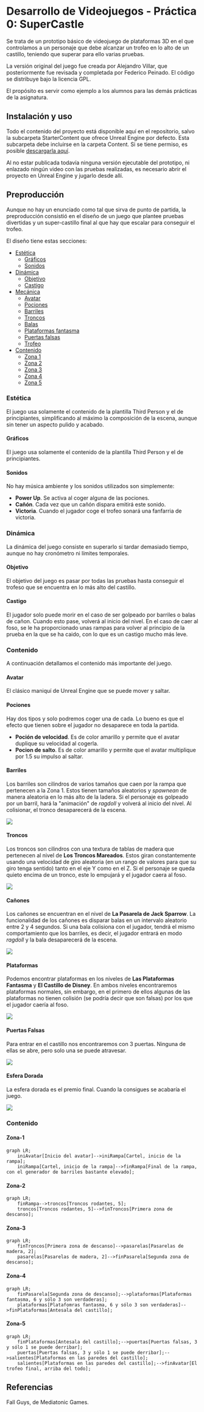 # Desarrollo de Videojuegos - Práctica 0: SuperCastle

Se trata de un prototipo básico de videojuego de plataformas 3D en el que controlamos a un personaje que debe alcanzar un trofeo en lo alto de un castillo, teniendo que superar para ello varias pruebas.

La versión original del juego fue creada por Alejandro Villar, que posteriormente fue revisada y completada por Federico Peinado. El código se distribuye bajo la licencia GPL.

El propósito es servir como ejemplo a los alumnos para las demás prácticas de la asignatura.

## Instalación y uso
Todo el contenido del proyecto está disponible aquí en el repositorio, salvo la subcarpeta StarterContent que ofrece Unreal Engine por defecto.
Esta subcarpeta debe incluirse en la carpeta Content. Si se tiene permiso, es posible [descargarla aquí](https://drive.google.com/file/d/1ece2mzryUjjU-GKg8I7tDDl_OTGqkTdx/view?usp=sharing).

Al no estar publicada todavía ninguna versión ejecutable del prototipo, ni enlazado ningún video con las pruebas realizadas, es necesario abrir el proyecto en Unreal Engine y jugarlo desde allí.

## Preproducción
Aunque no hay un enunciado como tal que sirva de punto de partida, la preproducción consistió en el diseño de un juego que plantee pruebas divertidas y un super-castillo final al que hay que escalar para conseguir el trofeo.

El diseño tiene estas secciones:
- [Estética](#Estética)
  * [Gráficos](#Gráficos)
  * [Sonidos](#Sonidos)
- [Dinámica](#Dinámica)
  * [Objetivo](#Objetivo)
  * [Castigo](#Derrota)
- [Mecánica](#Mecánica)
  * [Avatar](#Avatar)
  * [Pociones](#Pociones)
  * [Barriles](#Barriles)
  * [Troncos](#Troncos)
  * [Balas](#Balas)
  * [Plataformas fantasma](#Plataformas)
  * [Puertas falsas](#Puertas)
  * [Trofeo](#Trofeo)
- [Contenido](#Contenido)
  * [Zona 1](#Zona-1)
  * [Zona 2](#Zona-2)
  * [Zona 3](#Zona-3)
  * [Zona 4](#Zona-4)
  * [Zona 5](#Zona-5)

### Estética
El juego usa solamente el contenido de la plantilla Third Person y el de principiantes, simplificando al máximo la composición de la escena, aunque sin tener un aspecto pulido y acabado.

#### Gráficos
El juego usa solamente el contenido de la plantilla Third Person y el de principiantes.

#### Sonidos
No hay música ambiente y los sonidos utilizados son simplemente:
- **Power Up**. Se activa al coger alguna de las pociones.
- **Cañón**. Cada vez que un cañón dispara emitirá este sonido.
- **Victoria**. Cuando el jugador coge el trofeo sonará una fanfarria de victoria.

### Dinámica
La dinámica del juego consiste en superarlo si tardar demasiado tiempo, aunque no hay cronómetro ni límites temporales.

#### Objetivo
El objetivo del juego es pasar por todas las pruebas hasta conseguir el trofeso que se encuentra en lo más alto del castillo.

#### Castigo
El jugador solo puede morir en el caso de ser golpeado por barriles o balas de cañon. Cuando esto pase, volverá al
inicio del nivel. En el caso de caer al foso, se le ha proporcionado unas rampas para volver al principio de la prueba
en la que se ha caido, con lo que es un castigo mucho más leve.

### Contenido
A continuación detallamos el contenido más importante del juego.

#### Avatar
El clásico maniquí de Unreal Engine que se puede mover y saltar.

#### Pociones
Hay dos tipos y solo podremos coger una de cada. Lo bueno es que el efecto que tienen sobre el jugador no desaparece en toda la partida.

- **Poción de velocidad**. Es de color amarillo y permite que el avatar duplique su velocidad al cogerla. 
- **Pocion de salto**. Es de color amarillo y permite que el avatar multiplique por 1.5 su impulso al saltar.

#### Barriles

Los barriles son cilindros de varios tamaños que caen por la rampa que pertenecen a la Zona 1. Estos tienen tamaños aleatorios y *spawnean* de manera aleatoria
en lo más alto de la ladera. Si el personaje es golpeado por un barril, hará la "animación" de *ragdoll* y volverá al inicio
del nivel. Al colisionar, el tronco desaparecerá de la escena.

![](./img/barril.PNG)

#### Troncos

Los troncos son cilindros con una textura de tablas de madera que pertenecen al nivel de **Los Troncos Mareados**. Estos
giran constantemente usando una velocidad de giro aleatoria (en un rango de valores para que su giro tenga sentido) tanto en el eje Y como en el Z.
Si el personaje se queda quieto encima de un tronco, este lo empujará y el jugador caera al foso.

![](./img/tronco.PNG)

#### Cañones

Los cañones se encuentran en el nivel de **La Pasarela de Jack Sparrow**. La funcionalidad de los cañones es disparar balas en un intervalo aleatorio
entre 2 y 4 segundos. Si una bala colisiona con el jugador, tendrá el mismo comportamiento que los barriles, es decir, el jugador entrará en modo *ragdoll*
y la bala desaparecerá de la escena.

![](./img/canon.PNG)

#### Plataformas

Podemos encontrar plataformas en los niveles de **Las Plataformas Fantasma** y **El Castillo de Disney**. En ambos niveles encontraremos plataformas normales,
sin embargo, en el primero de ellos algunas de las plataformas no tienen colisión (se podría decir que son falsas) por los que el jugador caería 
al foso.

![](./img/platform.PNG)

#### Puertas Falsas

Para entrar en el castillo nos encontraremos con 3 puertas. Ninguna de ellas se abre, pero solo una se puede atravesar.

![](./img/door.PNG)

#### Esfera Dorada

La esfera dorada es el premio final. Cuando la consigues se acabaría el juego.

![](./img/esferadorada.PNG)



### Contenido

#### Zona-1

```mermaid
graph LR;
    iniAvatar[Inicio del avatar]-->iniRampa[Cartel, inicio de la rampa];
    iniRampa[Cartel, inicio de la rampa]-->finRampa[Final de la rampa, con el generador de barriles bastante elevado];
```

#### Zona-2

```mermaid
graph LR;
    finRampa-->troncos[Troncos rodantes, 5];
    troncos[Troncos rodantes, 5]-->finTroncos[Primera zona de descanso];
```

#### Zona-3

```mermaid
graph LR;
    finTroncos[Primera zona de descanso]-->pasarelas[Pasarelas de madera, 2];
    pasarelas[Pasarelas de madera, 2]-->finPasarela[Segunda zona de descanso];
```

#### Zona-4

```mermaid
graph LR;
    finPasarela[Segunda zona de descanso];-->plataformas[Plataformas fantasma, 6 y sólo 3 son verdaderas];
    plataformas[Platafomras fantasma, 6 y sólo 3 son verdaderas]-->finPlataformas[Antesala del castillo];
```

#### Zona-5

```mermaid
graph LR;
    finPlataformas[Antesala del castillo];-->puertas[Puertas falsas, 3 y sólo 1 se puede derribar];
    puertas[Puertas falsas, 3 y sólo 1 se puede derribar];-->salientes[Plataformas en las paredes del castillo];
    salientes[Plataformas en las paredes del castillo];-->finAvatar[El trofeo final, arriba del todo];
```

## Referencias
Fall Guys, de Mediatonic Games.


